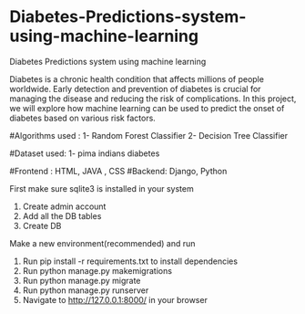 # Diabetes-Predictions-system-using-machine-learning
Diabetes Predictions system using machine learning


Diabetes is a chronic health condition that affects millions of people worldwide. Early detection and prevention of diabetes is crucial for managing the disease and reducing the risk of complications. In this project, we will explore how machine learning can be used to predict the onset of diabetes based on various risk factors.

#Algorithms  used : 
1- Random Forest Classifier
2- Decision Tree Classifier

#Dataset used: 
1- pima indians diabetes

#Frontend : HTML, JAVA , CSS
#Backend: Django, Python

First make sure sqlite3 is installed in your system
1. Create admin account
2. Add all the DB tables
3. Create DB

Make a new environment(recommended) and run
1. Run pip install -r requirements.txt to install dependencies
2. Run python manage.py makemigrations
3. Run python manage.py migrate
4. Run python manage.py runserver
5. Navigate to http://127.0.0.1:8000/ in your browser

